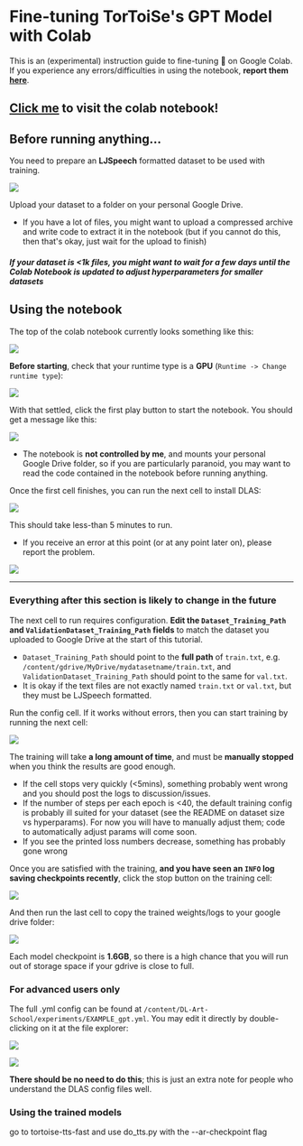 # Fine-tuning TorToiSe's GPT Model with Colab

This is an (experimental) instruction guide to fine-tuning :turtle: on Google Colab. If you experience any errors/difficulties in using the notebook, **report them [here](https://github.com/152334H/DL-Art-School/issues/2)**.

## [Click me](https://colab.research.google.com/drive/1-KmMuexR9Mv40QHNt_If2YY8nx3rFi4a) to visit the colab notebook!

## Before running anything...

You need to prepare an **LJSpeech** formatted dataset to be used with training.

![](./static/ljspeech.png)

Upload your dataset to a folder on your personal Google Drive.

* If you have a lot of files, you might want to upload a compressed archive and write code to extract it in the notebook (but if you cannot do this, then that's okay, just wait for the upload to finish)

##### If your dataset is &lt;1k files, you might want to wait for a few days until the Colab Notebook is updated to adjust hyperparameters for smaller datasets

## Using the notebook

The top of the colab notebook currently looks something like this:

![](./static/notebook_header.png)

**Before starting**, check that your runtime type is a **GPU** (`Runtime -> Change runtime type`):

![](./static/runtime_type.png)

With that settled, click the first play button to start the notebook. You should get a message like this:

![](./static/warning.png)

* The notebook is **not controlled by me**, and mounts your personal Google Drive folder, so if you are particularly paranoid, you may want to read the code contained in the notebook before running anything.

Once the first cell finishes, you can run the next cell to install DLAS:

![](./static/very_long_process.png)

This should take less-than 5 minutes to run.

* If you receive an error at this point (or at any point later on), please report the problem.

![](./static/params.png)

---

### Everything after this section is likely to change in the future

The next cell to run requires configuration. **Edit the `Dataset_Training_Path` and `ValidationDataset_Training_Path` fields** to match the dataset you uploaded to Google Drive at the start of this tutorial.

* `Dataset_Training_Path` should point to the **full path** of `train.txt`, e.g. `/content/gdrive/MyDrive/mydatasetname/train.txt`, and `ValidationDataset_Training_Path` should point to the same for `val.txt`.
* It is okay if the text files are not exactly named `train.txt` or `val.txt`, but they must be LJSpeech formatted.

Run the config cell. If it works without errors, then you can start training by running the next cell:

![](./static/training_button.png)

The training will take **a long amount of time**, and must be **manually stopped** when you think the results are good enough.

* If the cell stops very quickly (&lt;5mins), something probably went wrong and you should post the logs to discussion/issues.
* If the number of steps per each epoch is &lt;40, the default training config is probably ill suited for your dataset (see the README on dataset size vs hyperparams). For now you will have to manually adjust them; code to automatically adjust params will come soon.
* If you see the printed loss numbers decrease, something has probably gone wrong

Once you are satisfied with the training, **and you have seen an `INFO` log saving checkpoints recently**, click the stop button on the training cell:

![](./static/stop_training.png)

And then run the last cell to copy the trained weights/logs to your google drive folder:

![](./static/export_to_gdrive.png)

Each model checkpoint is **1.6GB**, so there is a high chance that you will run out of storage space if your gdrive is close to full.

### For advanced users only

The full .yml config can be found at `/content/DL-Art-School/experiments/EXAMPLE_gpt.yml`. You may edit it directly by double-clicking on it at the file explorer:

![](./static/file_directory.png)

![](./static/yml_file.png)

**There should be no need to do this**; this is just an extra note for people who understand the DLAS config files well.

### Using the trained models

go to tortoise-tts-fast and use do_tts.py with the --ar-checkpoint flag

